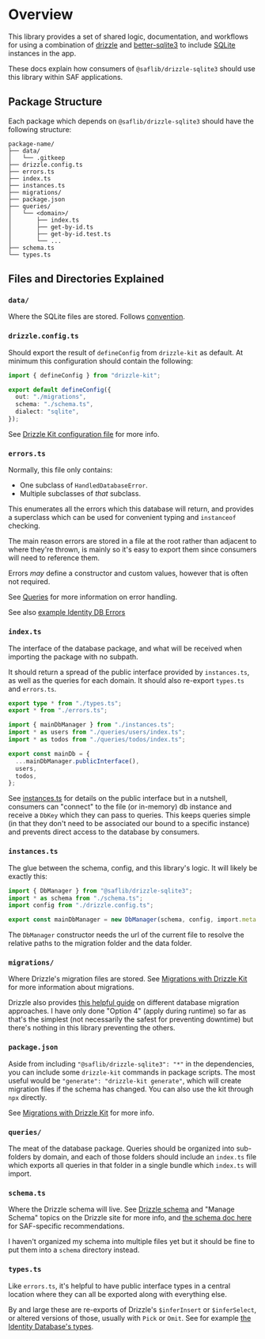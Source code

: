 # Overview

This library provides a set of shared logic, documentation, and workflows for using a combination of [drizzle](https://orm.drizzle.team/) and [better-sqlite3](https://www.npmjs.com/package/better-sqlite3) to include [SQLite](https://sqlite.org/index.html) instances in the app.

These docs explain how consumers of `@saflib/drizzle-sqlite3` should use this library within SAF applications.

## Package Structure

Each package which depends on `@saflib/drizzle-sqlite3` should have the following structure:

```
package-name/
├── data/
│   └── .gitkeep
├── drizzle.config.ts
├── errors.ts
├── index.ts
├── instances.ts
├── migrations/
├── package.json
├── queries/
│   └── <domain>/
│       ├── index.ts
│       ├── get-by-id.ts
│       ├── get-by-id.test.ts
│       └── ...
├── schema.ts
└── types.ts
```

## Files and Directories Explained

### `data/`

Where the SQLite files are stored. Follows [convention](../../conventions.md#container-volumes).

### `drizzle.config.ts`

Should export the result of `defineConfig` from `drizzle-kit` as default. At minimum this configuration should contain the following:

```typescript
import { defineConfig } from "drizzle-kit";

export default defineConfig({
  out: "./migrations",
  schema: "./schema.ts",
  dialect: "sqlite",
});
```

See [Drizzle Kit configuration file](https://orm.drizzle.team/docs/drizzle-config-file) for more info.

### `errors.ts`

Normally, this file only contains:

- One subclass of `HandledDatabaseError`.
- Multiple subclasses of _that_ subclass.

This enumerates all the errors which this database will return, and provides a superclass which can be used for convenient typing and `instanceof` checking.

The main reason errors are stored in a file at the root rather than adjacent to where they're thrown, is mainly so it's easy to export them since consumers will need to reference them.

Errors _may_ define a constructor and custom values, however that is often not required.

See [Queries](./03-queries.md) for more information on error handling.

See also [example Identity DB Errors](https://github.com/sderickson/saflib/blob/f1864114bbd38b20996ea0dfe486767dff42d3b2/identity/identity-db/errors.ts)

### `index.ts`

The interface of the database package, and what will be received when importing the package with no subpath.

It should return a spread of the public interface provided by `instances.ts`, as well as the queries for each domain. It should also re-export `types.ts` and `errors.ts`.

```typescript
export type * from "./types.ts";
export * from "./errors.ts";

import { mainDbManager } from "./instances.ts";
import * as users from "./queries/users/index.ts";
import * as todos from "./queries/todos/index.ts";

export const mainDb = {
  ...mainDbManager.publicInterface(),
  users,
  todos,
};
```

See [instances.ts](https://github.com/sderickson/saflib/blob/main/drizzle-sqlite3/instances.ts) for details on the public interface but in a nutshell, consumers can "connect" to the file (or in-memory) db instance and receive a `DbKey` which they can pass to queries. This keeps queries simple (in that they don't need to be associated our bound to a specific instance) and prevents direct access to the database by consumers.

### `instances.ts`

The glue between the schema, config, and this library's logic. It will likely be exactly this:

```typescript
import { DbManager } from "@saflib/drizzle-sqlite3";
import * as schema from "./schema.ts";
import config from "./drizzle.config.ts";

export const mainDbManager = new DbManager(schema, config, import.meta.url);
```

The `DbManager` constructor needs the url of the current file to resolve the relative paths to the migration folder and the data folder.

### `migrations/`

Where Drizzle's migration files are stored. See [Migrations with Drizzle Kit](https://orm.drizzle.team/docs/kit-overview) for more information about migrations.

Drizzle also provides [this helpful guide](https://orm.drizzle.team/docs/migrations) on different database migration approaches. I have only done "Option 4" (apply during runtime) so far as that's the simplest (not necessarily the safest for preventing downtime) but there's nothing in this library preventing the others.

### `package.json`

Aside from including `"@saflib/drizzle-sqlite3": "*"` in the dependencies, you can include some `drizzle-kit` commands in package scripts. The most useful would be `"generate": "drizzle-kit generate"`, which will create migration files if the schema has changed. You can also use the kit through `npx` directly.

See [Migrations with Drizzle Kit](https://orm.drizzle.team/docs/kit-overview) for more info.

### `queries/`

The meat of the database package. Queries should be organized into sub-folders by domain, and each of those folders should include an `index.ts` file which exports all queries in that folder in a single bundle which `index.ts` will import.

### `schema.ts`

Where the Drizzle schema will live. See [Drizzle schema](https://orm.drizzle.team/docs/sql-schema-declaration) and "Manage Schema" topics on the Drizzle site for more info, and [the schema doc here](./02-schema.md) for SAF-specific recommendations.

I haven't organized my schema into multiple files yet but it should be fine to put them into a `schema` directory instead.

### `types.ts`

Like `errors.ts`, it's helpful to have public interface types in a central location where they can all be exported along with everything else.

By and large these are re-exports of Drizzle's `$inferInsert` or `$inferSelect`, or altered versions of those, usually with `Pick` or `Omit`. See for example [the Identity Database's types](https://github.com/sderickson/saflib/blob/e75a8597ae497ea8d422dab1a1e96f41792b85ba/identity/identity-db/types.ts).

